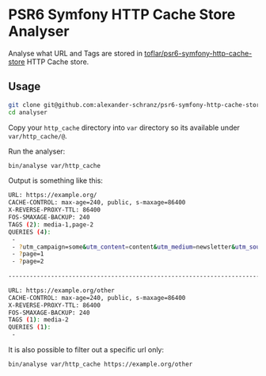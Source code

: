 # PSR6 Symfony HTTP Cache Store Analyser

Analyse what URL and Tags are stored in [toflar/psr6-symfony-http-cache-store](github.com/toflar/psr6-symfony-http-cache-store) HTTP Cache store.

## Usage

```bash
git clone git@github.com:alexander-schranz/psr6-symfony-http-cache-store-analyser.git analyser
cd analyser
```

Copy your `http_cache` directory into `var` directory so its available under `var/http_cache/@`.

Run the analyser:

```bash
bin/analyse var/http_cache
```

Output is something like this:

```bash
URL: https://example.org/
CACHE-CONTROL: max-age=240, public, s-maxage=86400
X-REVERSE-PROXY-TTL: 86400
FOS-SMAXAGE-BACKUP: 240
TAGS (2): media-1,page-2
QUERIES (4):
 -
 - ?utm_campaign=some&utm_content=content&utm_medium=newsletter&utm_source=anysource
 - ?page=1
 - ?page=2
 
------------------------------------------------------------------------------------------------

URL: https://example.org/other
CACHE-CONTROL: max-age=240, public, s-maxage=86400
X-REVERSE-PROXY-TTL: 86400
FOS-SMAXAGE-BACKUP: 240
TAGS (1): media-2
QUERIES (1):
 -

```

It is also possible to filter out a specific url only:

```bash
bin/analyse var/http_cache https://example.org/other
```
